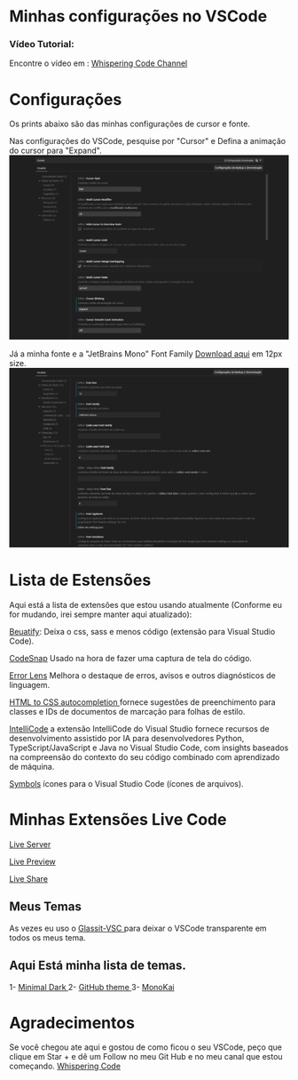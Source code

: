 # Minhas configurações no VSCode

### Vídeo Tutorial:
Encontre o vídeo em : <a href="https://www.youtube.com/@Whisperingcode"> Whispering Code Channel</a>

# Configurações
Os prints abaixo são das minhas configurações de cursor e fonte.

Nas configurações do VSCode, pesquise por "Cursor" e Defina a animação do cursor para "Expand".
![Alt text](Screenshot_1.png)

Já a minha fonte e a "JetBrains Mono" Font Family <a href="https://www.jetbrains.com/pt-br/"> Download aqui</a> em 12px size.
![Alt text](Screenshot_2.png)

# Lista de Estensões

Aqui está a lista de extensões que estou usando atualmente (Conforme eu for mudando, irei sempre manter aqui atualizado):

<a href="https://github.com/mike7515/code-beautifier"> Beuatify</a>: Deixa o css, sass e menos código (extensão para Visual Studio Code).

<a href="https://github.com/kufii/CodeSnap"> CodeSnap</a> Usado na hora de fazer uma captura de tela do código.

<a href="https://github.com/usernamehw/vscode-error-lens"> Error Lens</a> Melhora o destaque de erros, avisos e outros diagnósticos de linguagem.

<a href="https://github.com/solnurkarim/HTML-to-CSS-autocompletion"> HTML to CSS autocompletion </a> fornece sugestões de preenchimento para classes e IDs de documentos de marcação para folhas de estilo.

<a href="https://github.com/MicrosoftDocs/intellicode"> IntelliCode</a> a extensão IntelliCode do Visual Studio fornece recursos de desenvolvimento assistido por IA para desenvolvedores Python, TypeScript/JavaScript e Java no Visual Studio Code, com insights baseados na compreensão do contexto do seu código combinado com aprendizado de máquina.

<a href="https://github.com/miguelsolorio/vscode-symbols"> Symbols</a> ícones para o Visual Studio Code (ícones de arquivos).

# Minhas Extensões Live Code

<a href="https://github.com/ritwickdey/vscode-live-server"> Live Server</a>

<a href="https://github.com/microsoft/vscode-livepreview"> Live Preview</a>

<a href="https://github.com/microsoft/live-share"> Live Share</a>

## Meus Temas

As vezes eu uso o <a href="https://github.com/hikarin522/GlassIt-VSC"> Glassit-VSC </a> para deixar o VSCode transparente em todos os meus tema.

## Aqui Está minha lista de temas.

1- <a href="https://github.com/sadra1f/minimal-dark-vscode-theme"> Minimal Dark </a> 
2- <a href="https://github.com/primer/github-vscode-theme"> GitHub theme </a> 
3- <a href="https://github.com/Monokai/monokai-pro-vscode"> MonoKai</a> 

# Agradecimentos

Se você chegou ate aqui e gostou de como ficou o seu VSCode, peço que clique em Star + e dê um Follow no meu Git Hub e no meu canal que estou começando. <a href="https://www.youtube.com/@Whisperingcode"> Whispering Code</a> 
